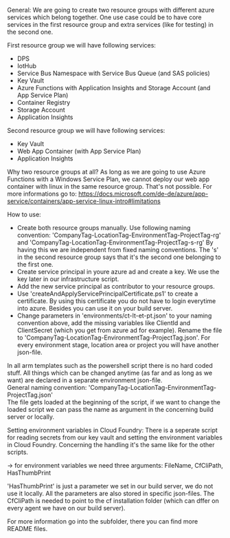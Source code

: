 General:
We are going to create two resource groups with different azure services which belong together. One use case could be to have core services in the first resource group and extra services (like for testing) in the second one.

First resource group we will have following services:  
- DPS
- IotHub
- Service Bus Namespace with Service Bus Queue (and SAS policies)
- Key Vault
- Azure Functions with Application Insights and Storage Account (and App Service Plan) 
- Container Registry
- Storage Account
- Application Insights

Second resource group we will have following services: 
- Key Vault
- Web App Container (with App Service Plan)
- Application Insights


Why two resource groups at all?
As long as we are going to use Azure Functions with a Windows Service Plan, we cannot deploy our web app container with linux in the same resource group. That's not possible. For more informations go to: https://docs.microsoft.com/de-de/azure/app-service/containers/app-service-linux-intro#limitations


How to use:
- Create both resource groups manually.
  Use following naming convention: 'CompanyTag-LocationTag-EnvironmentTag-ProjectTag-rg' and 'CompanyTag-LocationTag-EnvironmentTag-ProjectTag-s-rg'
  By having this we are independent from fixed naming conventions.
  The 's' in the second resource group says that it's the second one belonging to the first one. 
- Create service principal in youre azure ad and create a key. We use the key later in our infrastructure script. 
- Add the new service principal as contributor to your resource groups.
- Use 'createAndApplyServicePrincipalCertificate.ps1' to create a certificate. By using this certificate you do not have to login everytime into  azure. Besides you can use it on your build server.
- Change parameters in 'environments/ct-lt-et-pt.json' to your naming convention above, add the missing variables like ClientId and ClientSecret (which you get from azure ad for example). Rename the file to 'CompanyTag-LocationTag-EnvironmentTag-ProjectTag.json'. For every environment stage, location area or project you will have another json-file. 



In all arm templates such as the powershell script there is no hard coded stuff. All things which can be changed anytime (as far and as long as we want) are declared in a separate environment json-file.  
General naming convention: 'CompanyTag-LocationTag-EnvironmentTag-ProjectTag.json'  
The file gets loaded at the beginning of the script, if we want to change the loaded script we can pass the name as argument in the concerning build server or locally. 




Setting environment variables in Cloud Foundry:
There is a seperate script for reading secrets from our key vault and setting the environment variables in Cloud Foundry. Concerning the handling it's the same like for the other scripts.

-> for environment variables we need three arguments: FileName, CfCliPath, HasThumbPrint

'HasThumbPrint' is just a parameter we set in our build server, we do not use it locally. All the parameters are also stored in specific json-files.
The CfCliPath is needed to point to the cf installation folder (which can dffer on every agent we have on our build server). 






For more information go into the subfolder, there you can find more README files. 